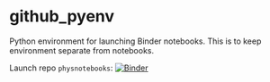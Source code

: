 # github_pyenv
Python environment for launching Binder notebooks. This is to keep environment separate from notebooks.

Launch repo `physnotebooks`: [![Binder](https://mybinder.org/badge_logo.svg)](https://mybinder.org/v2/gh/edur409/github_pyenv/main?urlpath=git-pull%3Frepo%3Dhttps%253A%252F%252Fgithub.com%252Fedur409%252Fphysnotebooks%26urlpath%3Dlab%252Ftree%252Fphysnotebooks%252F%26branch%3Dmain)
